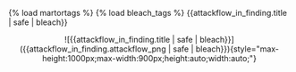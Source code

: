 {% load martortags %}
{% load bleach_tags %}
{{attackflow_in_finding.title | safe | bleach}}

<center>
![{{attackflow_in_finding.title | safe | bleach}}]({{attackflow_in_finding.attackflow_png | safe | bleach}}){style="max-height:1000px;max-width:900px;height:auto;width:auto;"}
</center>
